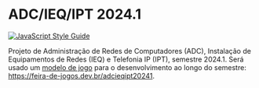 # ADC/IEQ/IPT 2024.1

[![JavaScript Style Guide](https://img.shields.io/badge/code_style-standard-brightgreen.svg)](https://standardjs.com)

Projeto de Administração de Redes de Computadores (ADC), Instalação de Equipamentos de Redes (IEQ) e Telefonia IP (IPT), semestre 2024.1. Será usado um [modelo de jogo](jogo-modelo.md) para o desenvolvimento ao longo do semestre: https://feira-de-jogos.dev.br/adcieqipt20241.
